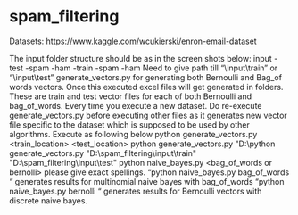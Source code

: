 # spam_filtering

Datasets: 
 https://www.kaggle.com/wcukierski/enron-email-dataset
 

The input folder structure should be as in the screen shots below:
   input
    -test
       -spam
       -ham
    -train
       -spam
       -ham
Need to give path till “\input\train” or “\input\test”
generate_vectors.py for generating both Bernoulli and Bag_of words vectors. Once this executed excel files will get generated in folders. These are train and test vector files for each of both Bernoulli and bag_of_words.
Every time you execute a new dataset. Do re-execute generate_vectors.py before executing other files as it generates new vector file specific to the dataset which is supposed to be used by other algorithms.
Execute as following below
python generate_vectors.py <train_location> <test_location>
python generate_vectors.py "D:\python generate_vectors.py "D:\spam_filtering\input\train" "D:\spam_filtering\input\test"
python naive_bayes.py <bag_of_words or bernolli> please give exact spellings. 
“python naive_bayes.py bag_of_words “ generates results for multinomial naive bayes with bag_of_words 
“python naive_bayes.py bernolli “ generates results for Bernoulli vectors with discrete naive bayes.
